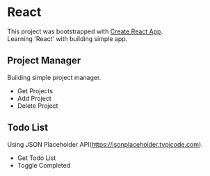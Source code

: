 # React
This project was bootstrapped with [Create React App](https://github.com/facebook/create-react-app).
<br />
Learning 'React' with building simple app.


## Project Manager
Building simple project manager.

- Get Projects
- Add Project
- Delete Project


## Todo List
Using JSON Placeholder API(https://jsonplaceholder.typicode.com).

- Get Todo List
- Toggle Completed